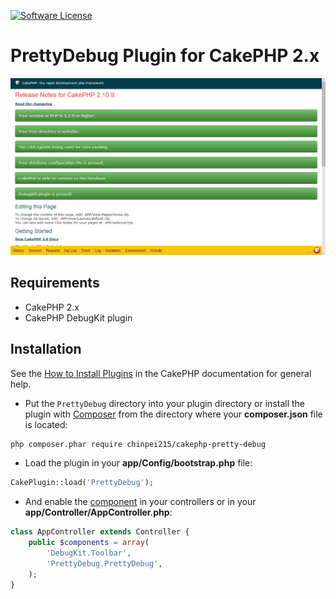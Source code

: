 [![Software License](https://img.shields.io/badge/license-MIT-brightgreen.svg?style=flat-square)](LICENSE.txt)

# PrettyDebug Plugin for CakePHP 2.x

![Image](webroot/img/image.png)

## Requirements

* CakePHP 2.x
* CakePHP DebugKit plugin

## Installation

See the
[How to Install Plugins](http://book.cakephp.org/2.0/en/plugins/how-to-install-plugins.html)
in the CakePHP documentation for general help.

* Put the `PrettyDebug` directory into your plugin directory or
  install the plugin with [Composer](https://getcomposer.org/) from the directory
  where your **composer.json** file is located:

```sh
php composer.phar require chinpei215/cakephp-pretty-debug
```

* Load the plugin in your **app/Config/bootstrap.php** file:

```php
CakePlugin::load('PrettyDebug');
```

* And enable the [component](https://book.cakephp.org/2.0/en/controllers/components.html)
  in your controllers or in your **app/Controller/AppController.php**:

```php
class AppController extends Controller {
    public $components = array(
        'DebugKit.Toolbar',
        'PrettyDebug.PrettyDebug',
    );
}
```
